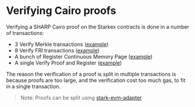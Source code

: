 # Verifying Cairo proofs

Verifying a SHARP Cairo proof on the Starkex contracts is done in a number of transactions:

* 3 Verify Merkle transactions ([example](https://etherscan.io/tx/0x5ad19d4524e0d2f2281dd71b8b1030fca7131ce74b821b936f73df2cba9d65e5))
* 8 Verify FRI transactions ([example](https://etherscan.io/tx/0xccc7446d9e5e14892496ee3956f0e9579c2f56b8e70441623aa283c302130201))
* A bunch of Register Continuous Memory Page ([example](https://etherscan.io/tx/0x6862ef5e0ce7599124e7c81625130990a102f483dde292d76b8d869b7d280ea7))
* A single Verify Proof and Register ([example](https://etherscan.io/tx/0x720571bcac39e6b973537d7dd2ba253072e6f82c634ce361de73769d026ce4a1))

The reason the verification of a proof is split in multiple transactions is because proofs are too large, and the verification cost too much gas, to fit in a single transaction. 

> Note: Proofs can be split using [stark-evm-adapter](https://github.com/zksecurity/stark-evm-adapter/)
